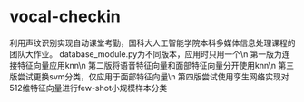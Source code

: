 # vocal-checkin
利用声纹识别实现自动课堂考勤，国科大人工智能学院本科多媒体信息处理课程的团队大作业。
database_module.py为不同版本，应用时只用一个\n
第一版为连接特征向量应用knn\n
第二版将语音特征向量和面部特征向量分开使用knn\n
第三版尝试更换svm分类，仅应用于面部特征向量\n
第四版尝试使用孪生网络实现对512维特征向量进行few-shot小规模样本分类
